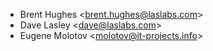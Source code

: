   - Brent Hughes \<<brent.hughes@laslabs.com>\>
  - Dave Lasley \<<dave@laslabs.com>\>
  - Eugene Molotov \<<molotov@it-projects.info>\>
